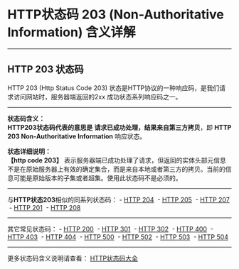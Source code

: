 # HTTP状态码 203 (Non-Authoritative Information) 含义详解

---

## HTTP 203 状态码

HTTP 203 (Http Status Code 203) 状态是HTTP协议的一种响应码，是我们请求访问网站时，服务器端返回的2xx 成功状态系列响应码之一。

---

**状态码含义：**  
**HTTP203状态码代表的意思是** **请求已成功处理，结果来自第三方拷贝**，即 **HTTP 203 Non-Authoritative Information** 响应状态。

**状态详细说明：**  
**【http code 203】** 表示服务器端已成功处理了请求，但返回的实体头部元信息不是在原始服务器上有效的确定集合，而是来自本地或者第三方的拷贝。当前的信息可能是原始版本的子集或者超集。使用此状态码不是必须的。

  

---

与**HTTP状态203**相似的同系列状态码： - [HTTP 204](https://seo.juziseo.com/doc/http_code/204 "HTTP 204详细说明")
 - [HTTP 205](https://seo.juziseo.com/doc/http_code/205 "HTTP 205详细说明")
 - [HTTP 207](https://seo.juziseo.com/doc/http_code/207 "HTTP 207详细说明")
 - [HTTP 201](https://seo.juziseo.com/doc/http_code/201 "HTTP 201详细说明")
 - [HTTP 208](https://seo.juziseo.com/doc/http_code/208 "HTTP 208详细说明")

---

其它常见状态码： - [HTTP 200](https://seo.juziseo.com/doc/http_code/200 "HTTP 200详细说明")
 - [HTTP 301](https://seo.juziseo.com/doc/http_code/301 "HTTP 301详细说明")
 - [HTTP 302](https://seo.juziseo.com/doc/http_code/302 "HTTP 302详细说明")
 - [HTTP 400](https://seo.juziseo.com/doc/http_code/400 "HTTP 400详细说明")
 - [HTTP 403](https://seo.juziseo.com/doc/http_code/403 "HTTP 403详细说明")
 - [HTTP 404](https://seo.juziseo.com/doc/http_code/404 "HTTP 404详细说明")
 - [HTTP 500](https://seo.juziseo.com/doc/http_code/500 "HTTP 500详细说明")
 - [HTTP 502](https://seo.juziseo.com/doc/http_code/502 "HTTP 502详细说明")
 - [HTTP 503](https://seo.juziseo.com/doc/http_code/503 "HTTP 503详细说明")
 - [HTTP 504](https://seo.juziseo.com/doc/http_code/504 "HTTP 504详细说明")

---

更多状态码含义说明请查看： [HTTP状态码大全](https://seo.juziseo.com/doc/http_code/)